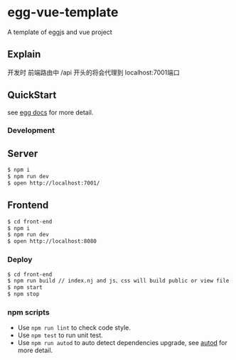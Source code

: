 # egg-vue-template

A template of eggjs and vue project

## Explain

开发时 前端路由中 /api 开头的将会代理到 localhost:7001端口

## QuickStart


<!-- add docs here for user -->

see [egg docs][egg] for more detail.

### Development

## Server
```bash
$ npm i
$ npm run dev
$ open http://localhost:7001/
```

## Frontend
```bash
$ cd front-end
$ npm i 
$ npm run dev
$ open http://localhost:8080
```

### Deploy 

```bash
$ cd front-end
$ npm run build // index.nj and js、css will build public or view file
$ npm start
$ npm stop
```

### npm scripts

- Use `npm run lint` to check code style.
- Use `npm test` to run unit test.
- Use `npm run autod` to auto detect dependencies upgrade, see [autod](https://www.npmjs.com/package/autod) for more detail.


[egg]: https://eggjs.org